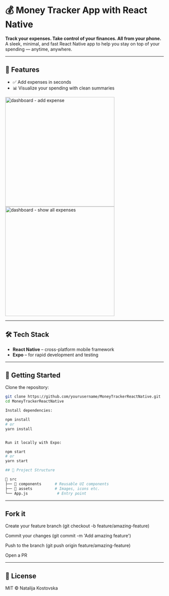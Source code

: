 # 💰 Money Tracker App with React Native

**Track your expenses. Take control of your finances. All from your phone.**  
A sleek, minimal, and fast React Native app to help you stay on top of your spending — anytime, anywhere.

---

## 📱 Features

- ✅ Add expenses in seconds
- 📊 Visualize your spending with clean summaries

<img width="347" alt="dashboard - add expense" src="https://github.com/user-attachments/assets/3dd9f59b-60d2-4ebc-893b-c2c19436e4bc" />
<img width="347" alt="dashboard - show all expenses" src="https://github.com/user-attachments/assets/14045d37-6d2f-46e2-93b3-3614b91bdbbf" />

---

## 🛠️ Tech Stack

- **React Native** – cross-platform mobile framework
- **Expo** – for rapid development and testing

---

## 🚀 Getting Started

Clone the repository:

```bash
git clone https://github.com/yourusername/MoneyTrackerReactNative.git
cd MoneyTrackerReactNative

Install dependencies:

npm install
# or
yarn install


Run it locally with Expo:

npm start
# or
yarn start

## 📁 Project Structure

📂 src
├── 📁 components      # Reusable UI components
├── 📁 assets          # Images, icons etc.
└── App.js             # Entry point
```

---

## Fork it

Create your feature branch (git checkout -b feature/amazing-feature)

Commit your changes (git commit -m 'Add amazing feature')

Push to the branch (git push origin feature/amazing-feature)

Open a PR

---

## 📄 License

MIT © Natalija Kostovska
